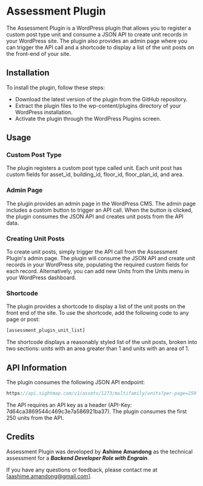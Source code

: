 # Assessment Plugin
The Assessment Plugin is a WordPress plugin that allows you to register a custom post type unit and consume a JSON API to create unit records in your WordPress site. The plugin also provides an admin page where you can trigger the API call and a shortcode to display a list of the unit posts on the front-end of your site.

## Installation
To install the plugin, follow these steps:

* Download the latest version of the plugin from the GitHub repository.
* Extract the plugin files to the wp-content/plugins directory of your WordPress installation.
* Activate the plugin through the WordPress Plugins screen.

## Usage

### Custom Post Type
The plugin registers a custom post type called unit. Each unit post has custom fields for asset_id, building_id, floor_id, floor_plan_id, and area.

### Admin Page
The plugin provides an admin page in the WordPress CMS. The admin page includes a custom button to trigger an API call. When the button is clicked, the plugin consumes the JSON API and creates unit posts from the API data.

### Creating Unit Posts
To create unit posts, simply trigger the API call from the Assessment Plugin's admin page. The plugin will consume the JSON API and create unit records in your WordPress site, populating the required custom fields for each record. Alternatively, you can add new Units from the Units menu in your WordPress dashboard.

### Shortcode
The plugin provides a shortcode to display a list of the unit posts on the front end of the site. To use the shortcode, add the following code to any page or post:

```php
[assessment_plugin_unit_list]
```
The shortcode displays a reasonably styled list of the unit posts, broken into two sections: units with an area greater than 1 and units with an area of 1.

## API Information
The plugin consumes the following JSON API endpoint:

```php
https://api.sightmap.com/v1/assets/1273/multifamily/units?per-page=250
```
The API requires an API key as a header (API-Key: 7d64ca3869544c469c3e7a586921ba37). The plugin consumes the first 250 units from the API.

## Credits
Assessment Plugin was developed by **Ashime Amandong** as the technical assessment for a **_Backend Developer Role with Engrain_**.

If you have any questions or feedback, please contact me at [aashime.amandong@gmail.com].
